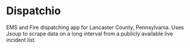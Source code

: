 # Dispatchio

EMS and Fire dispatching app for Lancaster County, Pennsylvania.
Uses Jsoup to scrape data on a long interval from a publicly available live incident list.
